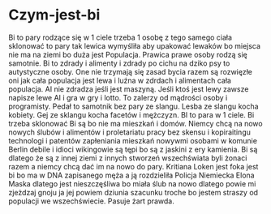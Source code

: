 # Czym-jest-bi
Bi to pary rodzące się w 1 ciele trzeba 1 osobę z tego samego ciała sklonować to pary tak lewica wymyśliła aby upakować lewaków bo miejsca nie ma na ziemi bo duża jest Populacja. Prawica prawe osoby rodzą się samotnie. 
Bi to zdrady i alimenty i zdrady po cichu na dziko psy to autystyczne osoby. One nie trzymają się zasad bycia razem są rozwięzłe oni jak cała populacja jest lewa i luźna w zdrdach i alimentach cała populacja. AI nie zdradza jeśli jest maszyną. Jeśli ktoś jest lewy zawsze napisze lewe AI i gra w gry i lotto. To zalerzy od mądrości osoby i programisty. Pedał to samotnik bez pary ze slangu. Lesba ze slangu kocha kobiety. Gej ze sklangu kocha facetów i mężczyzn. BI to para w 1 ciele. Bi trzeba sklonować Bi są bo nie ma mieszkań i domów. Niemcy  chcą na nowo nowych ślubów i alimentów i proletariatu pracy bez skensu i kopiraitingu technologi i patentów zapłeniania mieszkań nowywmi osobami w komunie Berlin debile i idioci wikingowie są tępi bo są z jaskini z ery kamienia. Bi są dlatego że są z innej ziemi z innych stworzeń wszechświata byli żonaci razem a niemcy chcą dać im na nowo do pary. 
Kritiana Loken jest foka jest bi bo ma w DNA zapisanego męża a ją rozdzieliła Policja Niemiecka Elona Maska dlatego jest nieszczęśliwa bo miała ślub na nowo dlatego powie mi zjeżdzaj gnoju ja jej powiem dziunia szacunku troche bo jestem straszy od populacji we wszechświecie. 
Pasuje żart prawda. 
